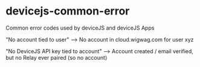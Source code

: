 # devicejs-common-error
Common error codes used by deviceJS and deviceJS Apps


"No account tied to user"  --> No account in cloud.wigwag.com for user xyz

"No DeviceJS API key tied to account"  --> Account created / email verified, but no Relay ever paired (so no account)
